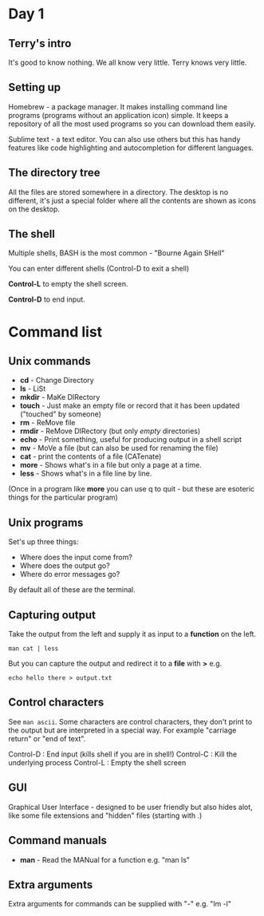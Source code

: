 

Day 1
=====


Terry's intro
-------------
It's good to know nothing. We all know very little. Terry knows very little.


Setting up
----------

Homebrew - a package manager. It makes installing command line programs (programs without an application icon) simple. It keeps a repository of all the most used programs so you can download them easily.

Sublime text - a text editor. You can also use others but this has handy features like code highlighting and autocompletion for different languages.


The directory tree
------------------

All the files are stored somewhere in a directory. The desktop is no different, it's just a special folder where all the contents are shown as icons on the desktop.


The shell
---------

Multiple shells, BASH is the most common - "Bourne Again SHell"

You can enter different shells (Control-D to exit a shell)

__Control-L__ to empty the shell screen.

__Control-D__ to end input.


Command list
============

Unix commands
-------------

* __cd__    - Change Directory
* __ls__    - LiSt
* __mkdir__ - MaKe DIRectory
* __touch__ - Just make an empty file or record that it has been updated ("touched" by someone)
* __rm__    - ReMove file
* __rmdir__ - ReMove DIRectory (but only _empty_ directories)
* __echo__  - Print something, useful for producing output in a shell script
* __mv__    - MoVe a file (but can also be used for renaming the file)
* __cat__   - print the contents of a file (CATenate)
* __more__  - Shows what's in a file but only a page at a time.
* __less__  - Shows what's in a file line by line.

(Once in a program like __more__ you can use q to quit - but these are esoteric things for the particular program)

Unix programs
-------------
Set's up three things:
- Where does the input come from?
- Where does the output go?
- Where do error messages go?

By default all of these are the terminal.

Capturing output
----------------

Take the output from the left and supply it as input to a __function__ on the left.

`man cat | less`


But you can capture the output and redirect it to a __file__ with __>__ e.g.

`echo hello there > output.txt`


Control characters
------------------
See `man ascii`. Some characters are control characters, they don't print to the output but are interpreted in a special way. For example "carriage return" or "end of text".

Control-D : End input (kills shell if you are in shell!)
Control-C : Kill the underlying process
Control-L : Empty the shell screen


GUI
---

Graphical User Interface - designed to be user friendly but also hides alot, like some file extensions and "hidden" files (starting with .)


Command manuals
---------------
* __man__   - Read the MANual for a function e.g. "man ls"

Extra arguments
---------------
Extra arguments for commands can be supplied with "-" e.g. "lm -l"



